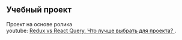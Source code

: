 ## Учебный проект

Проект на основе ролика\
youtube: [Redux vs React Query. Что лучше выбрать для проекта?
](https://www.youtube.com/watch?v=YLowBWmYChc&list=TLPQMDcwNTIwMjNiNANK41QS5A&index=19).

